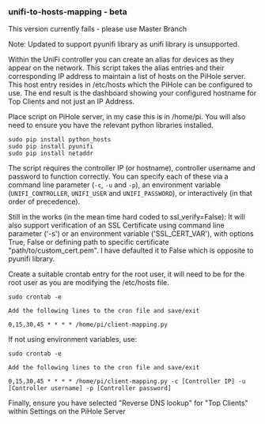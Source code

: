 ### unifi-to-hosts-mapping - beta

This version currently fails - please use Master Branch

Note: Updated to support pyunifi library as unifi library is unsupported.

Within the UniFi controller you can create an alias for devices as they appear on the network. This script takes the alias entries and their corresponding IP address to maintain a list of hosts on the PiHole server. This host entry resides in /etc/hosts which the PiHole can be configured to use. The end result is the dashboard showing your configured hostname for Top Clients and not just an IP Address. 

Place script on PiHole server, in my case this is in /home/pi. You will also need to ensure you have the relevant python libraries installed. 

```
sudo pip install python_hosts
sudo pip install pyunifi
sudo pip install netaddr

```
The script requires the controller IP (or hostname), controller username and password to function correctly.  You can specify each of these via a command line parameter (`-c`, `-u` and `-p`), an environment variable (`UNIFI_CONTROLLER`, `UNIFI_USER` and `UNIFI_PASSWORD`), or interactively (in that order of precedence). 

Still in the works (in the mean time hard coded to ssl_verify=False): 
It will also support verification of an SSL Certificate using command line parameter ('-s') or an environment variable ('SSL_CERT_VAR'), with options True, False or defining path to specific certificate "path/to/custom_cert.pem". I have defaulted it to False which is opposite to pyunifi library.

Create a suitable crontab entry for the root user, it will need to be for the root user as you are modifying the /etc/hosts file. 

```
sudo crontab -e 

Add the following lines to the cron file and save/exit

0,15,30,45 * * * * /home/pi/client-mapping.py
```
If not using environment variables, use:
```
sudo crontab -e 

Add the following lines to the cron file and save/exit

0,15,30,45 * * * * /home/pi/client-mapping.py -c [Controller IP] -u [Controller username] -p [Controller password]
```


Finally, ensure you have selected "Reverse DNS lookup" for "Top Clients" within Settings on the PiHole Server 


